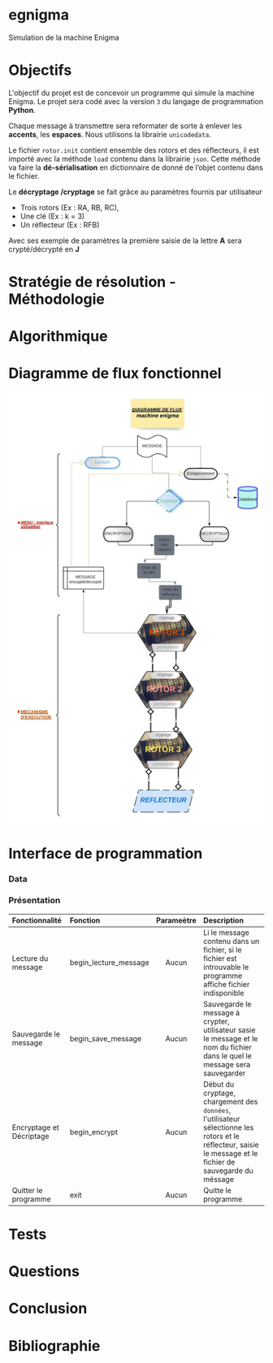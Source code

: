 # egnigma
Simulation de la machine Enigma

# Objectifs

L'objectif du projet est de concevoir un programme qui simule la machine Enigma. 
Le projet sera codé avec la version `3` du langage de programmation <b>Python</b>.

Chaque message à transmettre sera reformater de sorte à enlever les <b>accents</b>, les <b>espaces</b>. Nous utilisons la librairie `unicodedata`.

Le fichier `rotor.init` contient ensemble des rotors et des réflecteurs, il est importé avec la méthode `load` contenu dans la librairie `json`. Cette méthode va faire la <b>dé-sérialisation</b> en dictionnaire de donné de l’objet contenu dans le fichier.

Le <b>décryptage /cryptage</b> se fait grâce au paramètres fournis par utilisateur

- Trois rotors (Ex : RA, RB, RC), 
- Une clé (Ex : k = 3)
- Un réflecteur (Ex : RFB)

Avec ses exemple de paramètres la première saisie de la lettre <b>A</b> sera crypté/décrypté en <b>J</b>

# Stratégie de résolution - Méthodologie 

# Algorithmique

# Diagramme de flux fonctionnel 

![enigma](enigma.jpeg)

# Interface de programmation 

### Data

### Présentation

| Fonctionnalité | Fonction    | Parameètre  | Description   |
| :--- | :---        |    :----:   |          :--- |
|Lecture du message | begin_lecture_message      | Aucun       | Li le message contenu dans un fichier, si le fichier est introuvable le programme affiche fichier indisponible  |
|Sauvegarde le message | begin_save_message   | Aucun        | Sauvegarde le message à crypter, utilisateur sasie le message et le nom du fichier dans le quel le message sera sauvegarder      |
|Encryptage et Décriptage | begin_encrypt      | Aucun       | Début du cryptage,  chargement des `données`, l'utilisateur sélectionne les rotors et le réflecteur, saisie le message et le fichier de sauvegarde du méssage  |
|Quitter le programme| exit      | Aucun       | Quitte le programme  |


# Tests

# Questions 

# Conclusion 

# Bibliographie

